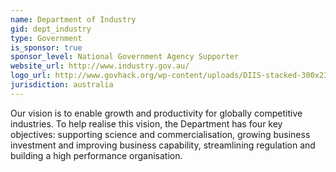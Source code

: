 ```yaml
---
name: Department of Industry
gid: dept_industry
type: Government
is_sponsor: true
sponsor_level: National Government Agency Supporter
website_url: http://www.industry.gov.au/
logo_url: http://www.govhack.org/wp-content/uploads/DIIS-stacked-300x234.png
jurisdiction: australia
---
```


Our vision is to enable growth and productivity for globally competitive industries. To help realise this vision, the Department has four key objectives: supporting science and commercialisation, growing business investment and improving business capability, streamlining regulation and building a high performance organisation.